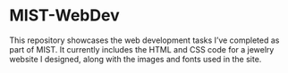 # MIST-WebDev
This repository showcases the web development tasks I’ve completed as part of MIST. It currently includes the HTML and CSS code for a jewelry website I designed, along with the images and fonts used in the site.
